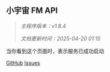 ## 小宇宙 FM API

> _主程序版本：v1.8.4_
>
> _文档更新时间：2025-04-20 01:15_

当你看到这个页面时，表示服务已成功启动

[GitHub](https://github.com/ultrazg/xyz) [Issues](https://github.com/ultrazg/xyz/issues)
